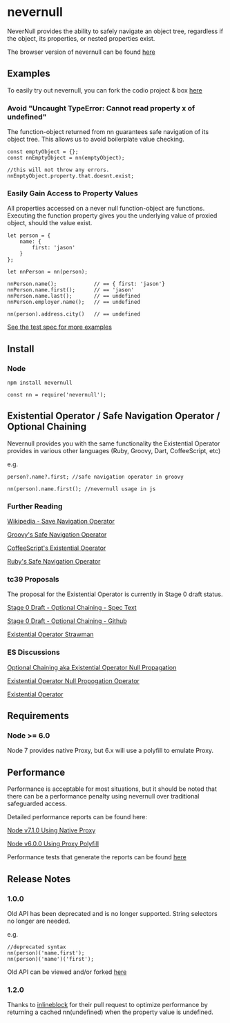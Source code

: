 # nevernull
NeverNull provides the ability to safely navigate an object tree, regardless if the object, its properties, or nested properties exist.

The browser version of nevernull can be found [here](https://github.com/jasonmcaffee/nevernull-browser)

## Examples
To easily try out nevernull, you can fork the codio project & box [here](https://codio.com/jasonmcaffee/nn/tree/README.md)

### Avoid "Uncaught TypeError: Cannot read property x of undefined"
The function-object returned from nn guarantees safe navigation of its object tree.
This allows us to avoid boilerplate value checking.
```
const emptyObject = {};
const nnEmptyObject = nn(emptyObject);

//this will not throw any errors.
nnEmptyObject.property.that.doesnt.exist;
```

### Easily Gain Access to Property Values
All properties accessed on a never null function-object are functions.
Executing the function property gives you the underlying value of proxied object, should the value exist.
```
let person = {
    name: {
        first: 'jason'
    }
};

let nnPerson = nn(person);

nnPerson.name();            // == { first: 'jason'}
nnPerson.name.first();      // == 'jason'
nnPerson.name.last();       // == undefined
nnPerson.employer.name();   // == undefined

nn(person).address.city()   // == undefined
```

[See the test spec for more examples](https://github.com/jasonmcaffee/nn/blob/master/test/nevernull.spec.js)

## Install
### Node
```
npm install nevernull
```

```
const nn = require('nevernull');
```

## Existential Operator / Safe Navigation Operator / Optional Chaining
Nevernull provides you with the same functionality the Existential Operator provides in various other languages (Ruby, Groovy, Dart, CoffeeScript, etc)

e.g.
```
person?.name?.first; //safe navigation operator in groovy

nn(person).name.first(); //nevernull usage in js
```

### Further Reading
[Wikipedia - Save Navigation Operator](https://en.wikipedia.org/wiki/Safe_navigation_operator)

[Groovy's Safe Navigation Operator](http://docs.groovy-lang.org/latest/html/documentation/index.html#_safe_navigation_operator)

[CoffeeScript's Existential Operator](http://coffeescript.org/#operators)

[Ruby's Safe Navigation Operator](https://github.com/ruby/ruby/blob/v2_3_0/NEWS)

### tc39 Proposals
The proposal for the Existential Operator is currently in Stage 0 draft status.

[Stage 0 Draft - Optional Chaining - Spec Text](https://claudepache.github.io/es-optional-chaining/)

[Stage 0 Draft - Optional Chaining - Github](https://github.com/claudepache/es-optional-chaining)

[Existential Operator Strawman](http://wiki.ecmascript.org/doku.php?id=strawman:existential_operator)

### ES Discussions
[Optional Chaining aka Existential Operator Null Propagation](https://esdiscuss.org/topic/optional-chaining-aka-existential-operator-null-propagation)

[Existential Operator Null Propogation Operator](https://esdiscuss.org/topic/existential-operator-null-propagation-operator)

[Existential Operator](https://esdiscuss.org/topic/the-existential-operator)

## Requirements
### Node >= 6.0 
Node 7 provides native Proxy, but 6.x will use a polyfill to emulate Proxy.

## Performance
Performance is acceptable for most situations, but it should be noted that there can be a performance penalty using nevernull over traditional safeguarded access.

Detailed performance reports can be found here:

[Node v7.1.0 Using Native Proxy](https://github.com/jasonmcaffee/nn/blob/master/perftest-results/Node-v7.1.0.md)

[Node v6.0.0 Using Proxy Polyfill](https://github.com/jasonmcaffee/nn/blob/master/perftest-results/Node-v7.1.0.md)

Performance tests that generate the reports can be found [here](https://github.com/jasonmcaffee/nn/blob/master/test/performance/test.js)

## Release Notes
### 1.0.0
Old API has been deprecated and is no longer supported.  String selectors no longer are needed.

e.g.
```
//deprecated syntax
nn(person)('name.first');
nn(person)('name')('first');
```
Old API can be viewed and/or forked [here](https://github.com/jasonmcaffee/nn/tree/94408b7732ee4b2169198db830dba079423878aa)

### 1.2.0
Thanks to [inlineblock](https://github.com/inlineblock) for their pull request to optimize performance by returning a cached nn(undefined) when the property value is undefined.